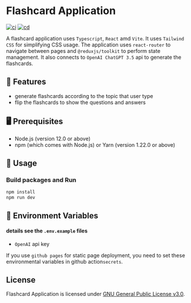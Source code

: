 # Flashcard Application
[![ci](https://github.com/ttiimmothy/flashcard-application/actions/workflows/ci.yml/badge.svg)](https://github.com/ttiimmothy/flashcard-application/actions/workflows/ci.yml)
[![cd](https://github.com/ttiimmothy/flashcard-application/actions/workflows/cd.yml/badge.svg)](https://github.com/ttiimmothy/flashcard-application/actions/workflows/cd.yml)

A flashcard application uses `Typescript`, `React` amd `Vite`. It uses `Tailwind CSS` for simplifying CSS usage. The application uses `react-router` to navigate between pages and `@reduxjs/toolkit` to perform state management. It also connects to `OpenAI ChatGPT 3.5` api to generate the flashcards.

## 🎯 Features

- generate flashcards according to the topic that user type
- flip the flashcards to show the questions and answers

## 🖥 Prerequisites

- Node.js (version 12.0 or above)
- npm (which comes with Node.js) or Yarn (version 1.22.0 or above)

## 🔧 Usage
### Build packages and Run

```TypeScript
npm install
npm run dev
```

## :scroll: Environment Variables

#### details see the `.env.example` files

- `OpenAI` api key

If you use `github pages` for static page deployment, you need to set these environmental variables in github action`secrets`.

## License

Flashcard Application is licensed under [GNU General Public License v3.0](LICENSE).